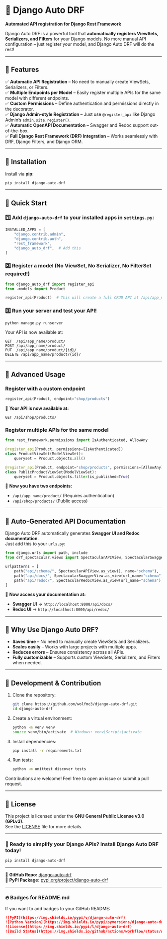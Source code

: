 # 🚀 Django Auto DRF

**Automated API registration for Django Rest Framework**

Django Auto DRF is a powerful tool that **automatically registers ViewSets, Serializers, and Filters** for your Django
models. No more manual API configuration – just register your model, and Django Auto DRF will do the rest!

---

## 🌟 Features

✅ **Automatic API Registration** – No need to manually create ViewSets, Serializers, or Filters.  
✅ **Multiple Endpoints per Model** – Easily register multiple APIs for the same model with different endpoints.  
✅ **Custom Permissions** – Define authentication and permissions directly in the decorator.  
✅ **Django Admin-style Registration** – Just use `@register_api` like Django Admin’s `admin.site.register()`.  
✅ **Automatic OpenAPI Documentation** – Swagger and Redoc support out-of-the-box.  
✅ **Full Django Rest Framework (DRF) Integration** – Works seamlessly with DRF, Django Filters, and Django ORM.

---

## 🚀 Installation

Install via **pip**:

```bash
pip install django-auto-drf
```

---

## 📌 Quick Start

### **1️⃣ Add `django-auto-drf` to your installed apps** in `settings.py`:

```python
INSTALLED_APPS = [
    "django.contrib.admin",
    "django.contrib.auth",
    "rest_framework",
    "django_auto_drf",  # Add this
]
```

### **2️⃣ Register a model** (No ViewSet, No Serializer, No FilterSet required!)

```python
from django_auto_drf import register_api
from .models import Product

register_api(Product)  # This will create a full CRUD API at /api/app_name/product/
```

### **3️⃣ Run your server and test your API!**

```bash
python manage.py runserver
```

Your API is now available at:

```
GET  /api/app_name/product/
POST /api/app_name/product/
PUT  /api/app_name/product/{id}/
DELETE /api/app_name/product/{id}/
```

---

## 📖 Advanced Usage

### **Register with a custom endpoint**

```python
register_api(Product, endpoint="shop/products")
```

📌 **Your API is now available at:**

```
GET /api/shop/products/
```

### **Register multiple APIs for the same model**

```python
from rest_framework.permissions import IsAuthenticated, AllowAny

@register_api(Product, permissions=[IsAuthenticated])
class ProductViewSet(ModelViewSet):
    queryset = Product.objects.all()

@register_api(Product, endpoint="shop/products", permissions=[AllowAny])
class PublicProductViewSet(ModelViewSet):
    queryset = Product.objects.filter(is_published=True)
```

📌 **Now you have two endpoints:**

- `/api/app_name/product/` (Requires authentication)
- `/api/shop/products/` (Public access)

---

## 📜 Auto-Generated API Documentation

Django Auto DRF automatically generates **Swagger UI and Redoc documentation**.  
Just add this to your `urls.py`:

```python
from django.urls import path, include
from drf_spectacular.views import SpectacularAPIView, SpectacularSwaggerView, SpectacularRedocView

urlpatterns = [
    path("api/schema/", SpectacularAPIView.as_view(), name="schema"),
    path("api/docs/", SpectacularSwaggerView.as_view(url_name="schema"), name="swagger-ui"),
    path("api/redoc/", SpectacularRedocView.as_view(url_name="schema"), name="redoc"),
]
```

📌 **Now access your documentation at:**

- **Swagger UI** → `http://localhost:8000/api/docs/`
- **Redoc UI** → `http://localhost:8000/api/redoc/`

---

## 🎯 Why Use Django Auto DRF?

- **Saves time** – No need to manually create ViewSets and Serializers.
- **Scales easily** – Works with large projects with multiple apps.
- **Reduces errors** – Ensures consistency across all APIs.
- **Fully customizable** – Supports custom ViewSets, Serializers, and Filters when needed.

---

## 🔧 Development & Contribution

1. Clone the repository:
   ```bash
   git clone https://github.com/wolfmc3/django-auto-drf.git
   cd django-auto-drf
   ```
2. Create a virtual environment:
   ```bash
   python -m venv venv
   source venv/bin/activate  # Windows: venv\Scripts\activate
   ```
3. Install dependencies:
   ```bash
   pip install -r requirements.txt
   ```
4. Run tests:
   ```bash
   python -m unittest discover tests
   ```

Contributions are welcome! Feel free to open an issue or submit a pull request.

---

## 📜 License

This project is licensed under the **GNU General Public License v3.0 (GPLv3)**.  
See the [LICENSE](LICENSE) file for more details.

---

### 🚀 Ready to simplify your Django APIs? Install Django Auto DRF today!

```bash
pip install django-auto-drf
```

---

📌 **GitHub Repo:** [django-auto-drf](https://github.com/wolfmc3/django-auto-drf)  
📌 **PyPI Package:** [pypi.org/project/django-auto-drf](https://pypi.org/project/django-auto-drf/)

---

### 🔥 Badges for README.md

If you want to add badges to your GitHub README:

```md
![PyPI](https://img.shields.io/pypi/v/django-auto-drf)
![Python Version](https://img.shields.io/pypi/pyversions/django-auto-drf)
![License](https://img.shields.io/pypi/l/django-auto-drf)
![Build Status](https://img.shields.io/github/actions/workflow/status/wolfmc3/django-auto-drf/ci.yml)
```

